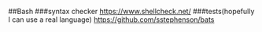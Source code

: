##Bash
###syntax checker
https://www.shellcheck.net/
###tests(hopefully I can use a real language)
https://github.com/sstephenson/bats
